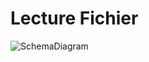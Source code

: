 # Lecture Fichier
![SchemaDiagram](https://user-images.githubusercontent.com/45497492/67529456-83617e80-f6bc-11e9-918b-1090ceff06dd.png)

